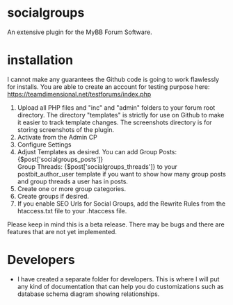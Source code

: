 # socialgroups
An extensive plugin for the MyBB Forum Software.

# installation
I cannot make any guarantees the Github code is going to work flawlessly for installs. You are able to create an account for testing purpose here: https://teamdimensional.net/testforums/index.php

1) Upload all PHP files and "inc" and "admin" folders to your forum root directory.  The directory "templates" is strictly for use on Github to make it easier to track template changes.  The screenshots directory is for storing screenshots of the plugin.
2) Activate from the Admin CP
3) Configure Settings
4) Adjust Templates as desired.  You can add Group Posts: {$post['socialgroups_posts']}<br />
Group Threads: {$post['socialgroups_threads']} to your postbit_author_user template if you want to show how many group posts and group threads a user has in posts.
5) Create one or more group categories.
6) Create groups if desired.
7) If you enable SEO Urls for Social Groups, add the Rewrite Rules from the htaccess.txt file to your .htaccess file.  

Please keep in mind this is a beta release.  There may be bugs and there are features that are not yet implemented.

# Developers
- I have created a separate folder for developers.  This is where I will put any kind of documentation that can help you do customizations such as database schema diagram showing relationships.
